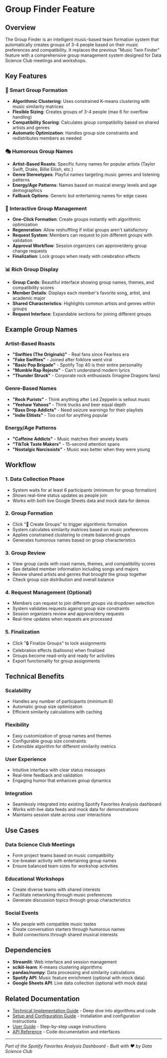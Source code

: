 # Group Finder Feature

## Overview

The Group Finder is an intelligent music-based team formation system that automatically creates groups of 3-4 people based on their music preferences and compatibility. It replaces the previous "Music Twin Finder" feature with a comprehensive group management system designed for Data Science Club meetings and workshops.

## Key Features

### 🎯 Smart Group Formation
- **Algorithmic Clustering**: Uses constrained K-means clustering with music similarity matrices
- **Flexible Sizing**: Creates groups of 3-4 people (max 6 for overflow handling)
- **Compatibility Scoring**: Calculates group compatibility based on shared artists and genres
- **Automatic Optimization**: Handles group size constraints and redistributes members as needed

### 🎭 Humorous Group Names
- **Artist-Based Roasts**: Specific funny names for popular artists (Taylor Swift, Drake, Billie Eilish, etc.)
- **Genre Stereotypes**: Playful names targeting music genres and listening patterns
- **Energy/Age Patterns**: Names based on musical energy levels and age demographics
- **Fallback Options**: Generic but entertaining names for edge cases

### 👥 Interactive Group Management
- **One-Click Formation**: Create groups instantly with algorithmic optimization
- **Regeneration**: Allow reshuffling if initial groups aren't satisfactory
- **Request System**: Members can request to join different groups with validation
- **Approval Workflow**: Session organizers can approve/deny group change requests
- **Finalization**: Lock groups when ready with celebration effects

### 📊 Rich Group Display
- **Group Cards**: Beautiful interface showing group names, themes, and compatibility scores
- **Member Details**: Displays each member's favorite song, artist, and academic major
- **Shared Characteristics**: Highlights common artists and genres within groups
- **Request Interface**: Expandable sections for joining different groups

## Example Group Names

### Artist-Based Roasts
- **"Swifties (The Originals)"** - Real fans since Fearless era
- **"Fake Swifties"** - Joined after folklore went viral
- **"Basic Pop Brigade"** - Spotify Top 40 is their entire personality
- **"Mumble Rap Rejects"** - Can't understand modern lyrics
- **"Thunder Struck"** - Corporate rock enthusiasts (Imagine Dragons fans)

### Genre-Based Names
- **"Rock Purists"** - Think anything after Led Zeppelin is sellout music
- **"Yeehaw Yahoos"** - Think trucks and beer equal depth
- **"Bass Drop Addicts"** - Need seizure warnings for their playlists
- **"Indie Elitists"** - Too cool for anything popular

### Energy/Age Patterns
- **"Caffeine Addicts"** - Music matches their anxiety levels
- **"TikTok Taste Makers"** - 15-second attention spans
- **"Nostalgic Narcissists"** - Music was better when they were young

## Workflow

### 1. Data Collection Phase
- System waits for at least 6 participants (minimum for group formation)
- Shows real-time status updates as people join
- Works with both live Google Sheets data and mock data for demos

### 2. Group Formation
- Click "🎲 Create Groups" to trigger algorithmic formation
- System calculates similarity matrices based on music preferences
- Applies constrained clustering to create balanced groups
- Generates humorous names based on group characteristics

### 3. Group Review
- View group cards with roast names, themes, and compatibility scores
- See detailed member information including songs and majors
- Review shared artists and genres that brought the group together
- Check group size distribution and overall balance

### 4. Request Management (Optional)
- Members can request to join different groups via dropdown selection
- System validates requests against group size constraints
- Session organizers review and approve/deny requests
- Real-time updates when requests are processed

### 5. Finalization
- Click "🔒 Finalize Groups" to lock assignments
- Celebration effects (balloons) when finalized
- Groups become read-only and ready for activities
- Export functionality for group assignments

## Technical Benefits

### Scalability
- Handles any number of participants (minimum 6)
- Automatic group size optimization
- Efficient similarity calculations with caching

### Flexibility
- Easy customization of group names and themes
- Configurable group size constraints
- Extensible algorithm for different similarity metrics

### User Experience
- Intuitive interface with clear status messages
- Real-time feedback and validation
- Engaging humor that enhances group dynamics

### Integration
- Seamlessly integrated into existing Spotify Favorites Analysis dashboard
- Works with live data feeds and mock data for demonstrations
- Maintains session state across user interactions

## Use Cases

### Data Science Club Meetings
- Form project teams based on music compatibility
- Ice-breaker activity with entertaining group names
- Ensure balanced team sizes for workshop activities

### Educational Workshops
- Create diverse teams with shared interests
- Facilitate networking through music preferences
- Generate discussion topics through group characteristics

### Social Events
- Mix people with compatible music tastes
- Create conversation starters through humorous names
- Build connections through shared musical interests

## Dependencies

- **Streamlit**: Web interface and session management
- **scikit-learn**: K-means clustering algorithms
- **pandas/numpy**: Data processing and similarity calculations
- **Spotify API**: Music feature enrichment (optional with mock data)
- **Google Sheets API**: Live data collection (optional with mock data)

## Related Documentation

- [Technical Implementation Guide](technical-guide.md) - Deep dive into algorithms and code
- [Setup and Configuration Guide](setup-guide.md) - Installation and configuration instructions
- [User Guide](user-guide.md) - Step-by-step usage instructions
- [API Reference](api-reference.md) - Code documentation and interfaces

---

*Part of the Spotify Favorites Analysis Dashboard - Built with ❤️ by Data Science Club*